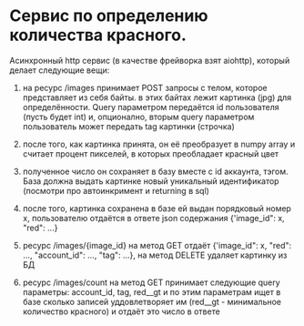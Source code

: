 # Сервис по определению количества красного.

Асинхронный http сервис (в качестве фрейворка взят aiohttp), который делает следующие вещи:

1) на ресурс /images принимает POST запросы с телом, которое представляет из себя байты. в этих байтах лежит картинка (jpg) для определённости. Query параметром передаётся id пользователя (пусть будет int) и, опционално, вторым query параметром пользователь может передать tag картинки (строчка)

2) после того, как картинка принята, он её преобразует в numpy array и считает процент пикселей, в которых преобладает красный цвет

3) полученное число он сохраняет в базу вместе с id аккаунта, тэгом. База должна выдать картинке новый уникальный идентификатор (посмотри про автоинкримент и returning в sql)

4) после того, картинка сохранена в базе ей выдан порядковый номер x, пользователю отдаётся в ответе json содержания {'image_id": x, "red": ...}

5) ресурс /images/{image_id} на метод GET отдаёт {'image_id": x, "red": ..., "account_id": ..., "tag": ...}, на метод DELETE удаляет картинку из БД

6) ресурс /images/count на метод GET принимает следующие query параметры: account_id, tag, red__gt и по этим параметрам ищет в базе сколько записей уддовлетворяет им (red__gt - минимальное количество красного) и отдаёт это число в ответе